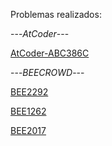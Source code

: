 Problemas realizados:

---*AtCoder*---

[AtCoder-ABC386C](https://atcoder.jp/contests/abc386/tasks/abc386_c)


---*BEECROWD*---

[BEE2292](https://judge.beecrowd.com/pt/problems/view/2292)

[BEE1262](https://judge.beecrowd.com/pt/problems/view/1262)

[BEE2017](https://judge.beecrowd.com/pt/problems/view/2017)


